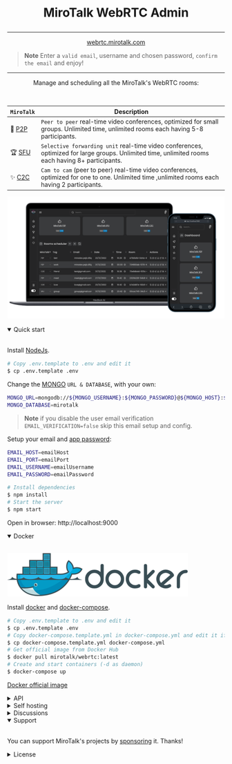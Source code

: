 # <p align="center">MiroTalk WebRTC Admin</p>

<hr />

<p align="center">
    <a href="https://webrtc.mirotalk.com">webrtc.mirotalk.com</a>
</p>

> **Note**
> Enter a `valid email`, username and chosen password, `confirm the email` and enjoy!

<hr />

<p align="center">Manage and scheduling all the MiroTalk's WebRTC rooms:</p>

<br/>

| `MiroTalk`                                               | Description                                                                                                                                       |
| -------------------------------------------------------- | ------------------------------------------------------------------------------------------------------------------------------------------------- |
| 🚀 [P2P](https://github.com/miroslavpejic85/mirotalk)    | `Peer to peer` real-time video conferences, optimized for small groups. Unlimited time, unlimited rooms each having 5-8 participants.             |
| 🏆 [SFU](https://github.com/miroslavpejic85/mirotalksfu) | `Selective forwarding unit` real-time video conferences, optimized for large groups. Unlimited time, unlimited rooms each having 8+ participants. |
| ✨ [C2C](https://github.com/miroslavpejic85/mirotalkc2c) | `Cam to cam` (peer to peer) real-time video conferences, optimized for one to one. Unlimited time ,unlimited rooms each having 2 participants.    |

![mirotalk-webrtc-admin](./frontend/Images/mirotalk-webrtc-admin.png)

<details open>
<summary>Quick start</summary>

<br/>

Install [NodeJs](https://nodejs.org/en/blog/release/v16.15.1/).

```bash
# Copy .env.template to .env and edit it
$ cp .env.template .env
```

Change the [MONGO](https://www.mongodb.com/) `URL & DATABASE`, with your own:

```bash
MONGO_URL=mongodb://${MONGO_USERNAME}:${MONGO_PASSWORD}@${MONGO_HOST}:${MONGO_PORT}
MONGO_DATABASE=mirotalk
```

> **Note**
> if you disable the user email verification `EMAIL_VERIFICATION=false` skip this email setup and config.

Setup your email and [app password](https://support.google.com/mail/answer/185833?hl=en):

```bash
EMAIL_HOST=emailHost
EMAIL_PORT=emailPort
EMAIL_USERNAME=emailUsername
EMAIL_PASSWORD=emailPassword
```

```bash
# Install dependencies
$ npm install
# Start the server
$ npm start
```

Open in browser: http://localhost:9000

</details>

<details open>
<summary>Docker</summary>

<br/>

![docker](./frontend/Images/docker.png)

Install [docker](https://docs.docker.com/engine/install/) and [docker-compose](https://docs.docker.com/compose/install/).

```bash
# Copy .env.template to .env and edit it
$ cp .env.template .env
# Copy docker-compose.template.yml in docker-compose.yml and edit it if needed
$ cp docker-compose.template.yml docker-compose.yml
# Get official image from Docker Hub
$ docker pull mirotalk/webrtc:latest
# Create and start containers (-d as daemon)
$ docker-compose up
```

[Docker official image](https://hub.docker.com/r/mirotalk/webrtc)

</details>

<details>
<summary>API</summary>

<br/>

You can check the swagger document at http://localhost:9000/api/v1/docs, or live [here](https://webrtc.mirotalk.com/api/v1/docs).

</details>

<details>
<summary>Self hosting</summary>

<br/>

To self-hosting MiroTalk WEB, just follow [this steps](./docs/SelfHosting.md).

</details>

<details>

<summary>Discussions</summary>

<br/>

Join with us on [Discord](https://discord.gg/rgGYfeYW3N), ask questions and post answers without opening issues.

</details>

<details open>
<summary>Support</summary>

<br/>

You can support MiroTalk's projects by [sponsoring](https://github.com/sponsors/miroslavpejic85) it. Thanks!

</details>

<details>
<summary>License</summary>

<br/>

![AGPLv3](./frontend/Images/AGPLv3.png)

MiroTalk is free and can be modified and forked. But the conditions of the AGPLv3 (GNU Affero General Public License v3.0) need to be respected. In particular modifications need to be free as well and made available to the public. Get a quick overview of the license at [Choose an open source license](https://choosealicense.com/licenses/agpl-3.0/).

For a MiroTalk license under conditions other than AGPLv3, please contact us at license.mirotalk@gmail.com or [purchase directly via CodeCanyon](https://codecanyon.net/item/a-selfhosted-mirotalks-webrtc-rooms-scheduler-server/42643313).

Thank you!

</details>
